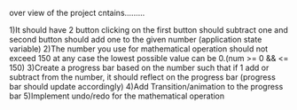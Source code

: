 over view of the project cntains.........



1)It should have 2 button clicking on the first button should subtract one and second button should add one to the given number  (application state variable)
2)The number you use for mathematical operation should not exceed 150 at any case the lowest possible value can be 0.(num >= 0 && <= 150)
3)Create a progress bar based on the number such that if 1 add or subtract from the number, it should reflect on the progress bar (progress bar should update accordingly)
4)Add Transition/animation to the progress bar
5)Implement undo/redo for the mathematical operation
